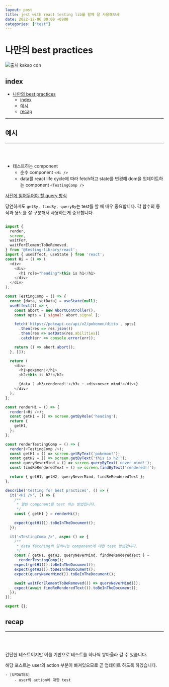 ```yaml
---
layout: post
title: jest with react testing lib를 함께 잘 사용해보세
date: 2022-12-06 00:00 +0900
categories: ["test"]
---
```


# 나만의 best practices

![출처 kakao cdn](https://blog.kakaocdn.net/dn/m3uyo/btrqLXSFaTj/2apK099o8uI4HJ8OdLNOe1/img.jpg)



## index 
- [나만의 best practices](#나만의-best-practices)
  - [index](#index)
  - [예시](#예시)
  - [recap](#recap)

---
 
## 예시
--- 
<br>
<br>

- 테스트하는 component
    - 순수 component `<Hi />`
    - data를 react life cycle에 따라 fetch하고 state를 변경해 dom을 업데이트하는 component `<TestingComp />`


[사전에 읽어두어야 할 query 방식](https://testing-library.com/docs/dom-testing-library/cheatsheet/#queries)

당연하게도 `getBy, findBy, queryBy`는 test를 할 때 매우 중요합니다. 각 함수의 동작과 용도를 잘 구분해서 사용하는게 중요합니다.

```js

import {
  render,
  screen,
  waitFor,
  waitForElementToBeRemoved,
} from '@testing-library/react';
import { useEffect, useState } from 'react';
const Hi = () => (
  <div>
    <div>
      <h1 role="heading">this is h1</h1>
    </div>
  </div>
);

const TestingComp = () => {
  const [data, setData] = useState(null);
  useEffect(() => {
    const abort = new AbortController();
    const opts = { signal: abort.signal };

    fetch('https://pokeapi.co/api/v2/pokemon/ditto', opts)
      .then(res => res.json())
      .then(res => setData(res.abilities))
      .catch(err => console.error(err));

    return () => abort.abort();
  }, []);

  return (
    <div>
      <h1>pokemon!</h1>
      <h2>this is h2!</h2>

      {data ? <h3>rendered!!</h3> : <div>never mind!</div>}
    </div>
  );
};

const renderHi = () => {
  render(<Hi />);
  const getH1 = () => screen.getByRole('heading');
  return {
    getH1,
  };
};

const renderTestingComp = () => {
  render(<TestingComp />);
  const getH1 = () => screen.getByText('pokemon!');
  const getH2 = () => screen.getByText('this is h2!');
  const queryNeverMind = () => screen.queryByText('never mind!');
  const findReRenderedText = () => screen.findByText('rendered!!');

  return { getH1, getH2, queryNeverMind, findReRenderedText };
};

describe('testing for best practices', () => {
  it('<Hi />', () => {
    /**
     * 일반 component를 test 하는 방법입니다.
     */
    const { getH1 } = renderHi();

    expect(getH1()).toBeInTheDocument();
  });

  it('<TestingComp />', async () => {
    /**
     * data fetching이 일어나는 component에 대한 test 방법입니다.
     */
    const { getH1, getH2, queryNeverMind, findReRenderedText } =
      renderTestingComp();
    expect(getH1()).toBeInTheDocument();
    expect(getH2()).toBeInTheDocument();
    expect(queryNeverMind()).toBeInTheDocument();

    await waitForElementToBeRemoved(() => queryNeverMind());
    expect(await findReRenderedText()).toBeInTheDocument();
  });
});

export {};

```

## recap 
--- 
<br>
<br>

간단한 테스트이지만 이를 기반으로 테스트를 하나씩 쌓아올라 갈 수 있습니다.

해당 포스트는 user의 action 부분이 빠져있으므로 곧 업데이트 하도록 하겠습니다.

    - [UPDATES]
        - user의 action에 대한 test   